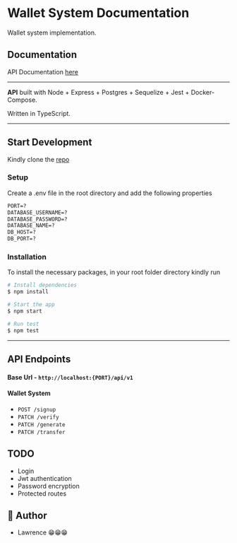 # Wallet System Documentation

Wallet system implementation.

## Documentation

API Documentation [here](https://documenter.getpostman.com/view/17190443/TzzDKFSf)

---

**API** built with Node + Express + Postgres + Sequelize + Jest + Docker-Compose.

Written in TypeScript.

---

## Start Development

Kindly clone the [repo](https://github.com/florenzino/wallet-system)

### Setup

Create a .env file in the root directory and add the following properties

```markdown
PORT=?
DATABASE_USERNAME=?
DATABASE_PASSWORD=?
DATABASE_NAME=?
DB_HOST=?
DB_PORT=?
```

### Installation

To install the necessary packages, in your root folder directory kindly run

```bash
# Install dependencies
$ npm install

# Start the app
$ npm start

# Run test
$ npm test
```

---

## API Endpoints

#### Base Url - `http://localhost:{PORT}/api/v1`

#### Wallet System

- `POST /signup`
- `PATCH /verify `
- `PATCH /generate`
- `PATCH /transfer`

## TODO

- Login
- Jwt authentication
- Password encryption
- Protected routes

## 🎩 Author

- Lawrence 😁😁😁
